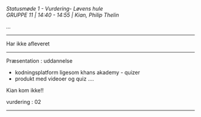 *Statusmøde 1 - Vurdering- Løvens hule*   
*GRUPPE 11 | 14:40 - 14:55 | Kian, Philip Thelin*   

*...*

----------------------------------------------------------------------------------

Har ikke afleveret

----------------------------------------------------------------------------------

Præsentation : uddannelse

- kodningsplatform ligesom khans akademy - quizer
- produkt med videoer og quiz ....

Kian kom ikke!!

vurdering : 02

----------------------------------------------------------------------------------
